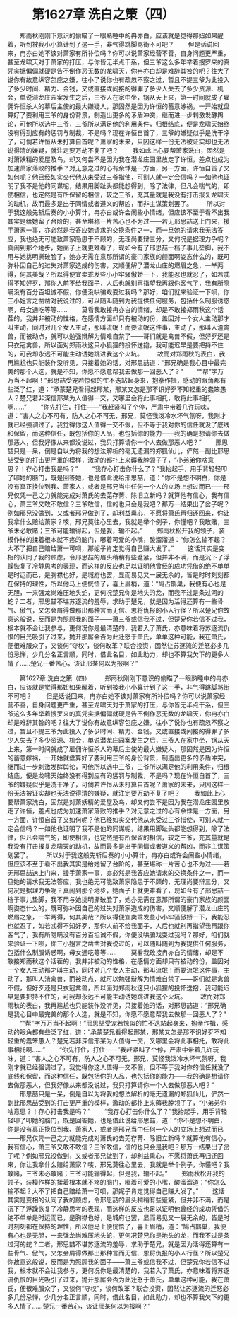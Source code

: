 # 　　第1627章 洗白之策（四）
　　郑雨秋刚刚下意识的偷瞄了一眼熟睡中的冉亦白，应该就是觉得那妞如果醒着，听到被我小小算计到了这一手，非气得跳脚骂街不可吧？
　　但是话说回来，冉亦白她不该对萧家有所补偿吗？你可以说萧家经营不善，自身问题更严重，甚至龙啸天对于萧家的打压，与你皆无半点干系，但三爷这么多年举着搜罗来的真凭实据偏偏就硬是告不倒作恶无数的龙啸天，你冉亦白却是难辞其咎的吧？往大了说你有故意纵容包庇之嫌，往小了说你也有疏忽不察之过，暂且不提三爷为此投入了多少时间、精力、金钱，又或直接或间接的得罪了多少人失去了多少资源、机会，单说潜龙庄园案发生之后，三爷人在家中坐，锅从天上来，第一时间就成了雇佣许恒杀人的幕后主使的最大嫌疑人，那固然是因为许恒的蓄意嫁祸，一开始就盘算好了要利用三爷的身份背景，制造出更多的矛盾冲突，继而进一步刺激发酵舆论，可他所以选中三爷，三爷所以满足他的利用条件，归根结底，便是龙啸天始终没有得到应有的惩罚与制裁，不是吗？现在许恒自首了，三爷的嫌疑似乎是洗干净了，可倘若许恒从未打算自首呢？萧家的未来，只因这样一份无法被证实却也无法说得清的嫌疑，就注定要万劫不复了吧？
　　我如此上心要帮萧家洗白，固然是对萧妖精的爱屋及乌，却又何尝不是因为我在潜龙庄园里放走了许恒，差点也成为加速萧家落败的推手？对无意之过的心有余悸是一方面，另一方面，许恒自首了又如何呢？他已经如实交代他从未受过三爷指使，可别人就一定会信吗？一如他也证明了我不是他的同谋呢，结果用脚趾头都能想得到，除了法律，但凡会喘气的，即使相信，也定然是有所保留的相信，较之三爷，充其量就是我没有打击报复龙啸天的动机，故而最多是出于同情或者道义的帮凶，而非主谋策划罢了。
　　所以对于我这般先斩后奏的小小算计，冉亦白或许会闹些小情绪，但应该不至于看不出我其实是给她留了台阶的，甚至堪称一片苦心也不为过——若无邢思喆送上门来，援手萧家一事，亦必然是我答应她请求的交换条件之一，而一旦她的请求我无法答应，我也绝无可能致萧家隐患于不顾的，无理尚要辩三分，又何况是据理力争呢？真闹到那个地步，她面子上就更难看了，现如今有了邢思喆一档子事儿垫脚，我不用与她挑明撕破脸了，她亦无需在意那所谓的豪门家族的颜面啊姿态什么的，既可弥补因自己的过失对萧家造成的伤害，又顺便解了潜龙山庄的燃眉之急，一举两得，何其美哉？所以得便宜卖乖发些小小牢骚傲娇一下，我能忍也就忍了，如若忒得不知好歹，那你人前不给我面子，人后也就别再指望我再跟你客气了，我有所隐瞒没有百分百坦诚不假，你便没哄骗戏耍过我吗？那好，咱们就来验证一下呗，你三小姐言之凿凿对我说过的，可以随叫随到为我提供任何服务，包括什么制服诱惑啊，母女通吃等等……
　　莫看我敢接冉亦白的情绪，却是不敢接郑雨秋这个话茬的，我并非被动的性格，在感情方面却只有被动的份，盖因对一个女人主动那才叫主动，同时对几个女人主动，那叫流氓！而耍流氓这件事，主动了，那叫人渣禽兽，而被动点，就可以勉强辩解为情难自禁了——哥们就是禽兽不假，但好歹还是只衣冠禽兽，所以面对郑雨秋这只小狐狸的投怀送抱，我可能迟早是要把持不住的，可我却永远不可能主动诱她跳进我这个火坑。
　　故而对郑雨秋的表白，我再尴尬也只能装作没听见，只接着她的话，对邢思喆道：“邢兄确是我心目中最完美的那个人选，就是不知，你愿不愿意帮我去做那一回恶人了？”
　　““帮”字万万当不起啊！”邢思喆受宠若惊似的忙不迭站起身来，抱拳作揖，感动的眼角都有些泛了红，道：“承蒙楚兄看得起邢某，邢某又怎是那不识好歹不知轻重的蠢笨愚人？楚兄若非深信邢某为人值得一交，又哪里会将此事相托，敢将此事相托啊……”
　　“你先打住，打住——”我赶紧叫了个停，严肃中带着几许玩味，道：“害人之心不可有，防人之心不可无，邢兄，莫怪我泼冷水坏气氛呀，我刚才就已经强调过了，我觉得你这人值得一交不假，但不等于我对你的信任就没了底线和保留，而这种信任，既包括你的人品，也包括你的能力——我的确是想请你去做那恶人，但我好像从来都没说过，我只打算请你一个人去做那恶人吧？”
　　邢思喆只是一呆，倒是自以为将我的想法解析的毫无遗漏的郑狐仙儿，俨然一副比邢思喆受到的打击更严重的模样，激动的都扑上来薅我脖领子了，“小弟弟你啥意思？！存心打击我是吗？”
　　“我存心打击你什么了？”我抬起手，用手背轻轻叩了叩她的脑门，既是回答她，也是借此说给邢思喆，道：“你不是想不明白，你是没有真正换位到我、萧家人，或者是邢兄当中任何一个人的立场上想过而已——邢兄仅凭一己之力就能完成对萧氏的去芜存菁、除旧立新吗？就算他有信心，我有信心，萧三爷又敢不敢信？三爷敢信，信的也只会是我吧？那万一结果出了岔子呢？例如邢兄没做到，又或者邢兄做到了，却利益熏心，不愿将萧氏再归还回来，你让我拿什么赔给萧家？咳，邢兄莫往心里去，我就是举个例子，你懂吧？我敢赌，三爷未必敢赌；三爷可能输得起，但是我，输不起。”
　　郑雨秋松开我的领子，装模作样的揉着根本就不疼的脑门，嘟着可爱的小嘴，酸溜溜道：“你怎么输不起？大不了把自己赔给萧一可呗，那妮子肯定觉得自己赚大发了。”
　　这话其实是变相的认同了我的顾虑，令邢思喆的眉头稍稍有些蹙紧，但并非不满，而是沉下了浮躁恢复了冷静思考的表现，而这样的反应也足以证明他曾经的成功凭借的绝不单单是时运而已，是胸襟也好，是城府也罢，显而易见又一展无余的，皆是时时刻刻都在保持的理性，所以他马上便恍悟了，喜上眉梢，道：“鸠占鹊巢，我便有心也是无胆，一来强龙尚难压地头蛇，更何况楚兄你是地头的龙，而我不过是条过河的蛇？二者，邢思喆不堪苏逐流的羞辱，求助于楚兄，就是因为活得还算有一些骨气、傲气，又怎会屑得做那出那种言而无信、恩将仇报的小人行径？所以楚兄你故意这般说，反而是为照顾我的面子——萧三爷或信我不过，但楚兄你若信不过我，根本就不会让我参与，更何况你是最清楚的，我若入了萧氏，亦意味着将苏逐流仇恨的目光吸引了过来，抛开那厮会否为此迁怒于萧氏，单单这种可能，我在萧氏，便很难服众了，又谈何“夺权”，谈何改革？联合投资，固然让苏逐流的迁怒必多几份忌惮，少几分名正言顺，同时，借此名目，如此助力，却也不算我欠下的更多人情了……楚兄一番苦心，该让邢某何以为报啊？”

　　第1627章 洗白之策（四）
　　郑雨秋刚刚下意识的偷瞄了一眼熟睡中的冉亦白，应该就是觉得那妞如果醒着，听到被我小小算计到了这一手，非气得跳脚骂街不可吧？
　　但是话说回来，冉亦白她不该对萧家有所补偿吗？你可以说萧家经营不善，自身问题更严重，甚至龙啸天对于萧家的打压，与你皆无半点干系，但三爷这么多年举着搜罗来的真凭实据偏偏就硬是告不倒作恶无数的龙啸天，你冉亦白却是难辞其咎的吧？往大了说你有故意纵容包庇之嫌，往小了说你也有疏忽不察之过，暂且不提三爷为此投入了多少时间、精力、金钱，又或直接或间接的得罪了多少人失去了多少资源、机会，单说潜龙庄园案发生之后，三爷人在家中坐，锅从天上来，第一时间就成了雇佣许恒杀人的幕后主使的最大嫌疑人，那固然是因为许恒的蓄意嫁祸，一开始就盘算好了要利用三爷的身份背景，制造出更多的矛盾冲突，继而进一步刺激发酵舆论，可他所以选中三爷，三爷所以满足他的利用条件，归根结底，便是龙啸天始终没有得到应有的惩罚与制裁，不是吗？现在许恒自首了，三爷的嫌疑似乎是洗干净了，可倘若许恒从未打算自首呢？萧家的未来，只因这样一份无法被证实却也无法说得清的嫌疑，就注定要万劫不复了吧？
　　我如此上心要帮萧家洗白，固然是对萧妖精的爱屋及乌，却又何尝不是因为我在潜龙庄园里放走了许恒，差点也成为加速萧家落败的推手？对无意之过的心有余悸是一方面，另一方面，许恒自首了又如何呢？他已经如实交代他从未受过三爷指使，可别人就一定会信吗？一如他也证明了我不是他的同谋呢，结果用脚趾头都能想得到，除了法律，但凡会喘气的，即使相信，也定然是有所保留的相信，较之三爷，充其量就是我没有打击报复龙啸天的动机，故而最多是出于同情或者道义的帮凶，而非主谋策划罢了。
　　所以对于我这般先斩后奏的小小算计，冉亦白或许会闹些小情绪，但应该不至于看不出我其实是给她留了台阶的，甚至堪称一片苦心也不为过——若无邢思喆送上门来，援手萧家一事，亦必然是我答应她请求的交换条件之一，而一旦她的请求我无法答应，我也绝无可能致萧家隐患于不顾的，无理尚要辩三分，又何况是据理力争呢？真闹到那个地步，她面子上就更难看了，现如今有了邢思喆一档子事儿垫脚，我不用与她挑明撕破脸了，她亦无需在意那所谓的豪门家族的颜面啊姿态什么的，既可弥补因自己的过失对萧家造成的伤害，又顺便解了潜龙山庄的燃眉之急，一举两得，何其美哉？所以得便宜卖乖发些小小牢骚傲娇一下，我能忍也就忍了，如若忒得不知好歹，那你人前不给我面子，人后也就别再指望我再跟你客气了，我有所隐瞒没有百分百坦诚不假，你便没哄骗戏耍过我吗？那好，咱们就来验证一下呗，你三小姐言之凿凿对我说过的，可以随叫随到为我提供任何服务，包括什么制服诱惑啊，母女通吃等等……
　　莫看我敢接冉亦白的情绪，却是不敢接郑雨秋这个话茬的，我并非被动的性格，在感情方面却只有被动的份，盖因对一个女人主动那才叫主动，同时对几个女人主动，那叫流氓！而耍流氓这件事，主动了，那叫人渣禽兽，而被动点，就可以勉强辩解为情难自禁了——哥们就是禽兽不假，但好歹还是只衣冠禽兽，所以面对郑雨秋这只小狐狸的投怀送抱，我可能迟早是要把持不住的，可我却永远不可能主动诱她跳进我这个火坑。
　　故而对郑雨秋的表白，我再尴尬也只能装作没听见，只接着她的话，对邢思喆道：“邢兄确是我心目中最完美的那个人选，就是不知，你愿不愿意帮我去做那一回恶人了？”
　　““帮”字万万当不起啊！”邢思喆受宠若惊似的忙不迭站起身来，抱拳作揖，感动的眼角都有些泛了红，道：“承蒙楚兄看得起邢某，邢某又怎是那不识好歹不知轻重的蠢笨愚人？楚兄若非深信邢某为人值得一交，又哪里会将此事相托，敢将此事相托啊……”
　　“你先打住，打住——”我赶紧叫了个停，严肃中带着几许玩味，道：“害人之心不可有，防人之心不可无，邢兄，莫怪我泼冷水坏气氛呀，我刚才就已经强调过了，我觉得你这人值得一交不假，但不等于我对你的信任就没了底线和保留，而这种信任，既包括你的人品，也包括你的能力——我的确是想请你去做那恶人，但我好像从来都没说过，我只打算请你一个人去做那恶人吧？”
　　邢思喆只是一呆，倒是自以为将我的想法解析的毫无遗漏的郑狐仙儿，俨然一副比邢思喆受到的打击更严重的模样，激动的都扑上来薅我脖领子了，“小弟弟你啥意思？！存心打击我是吗？”
　　“我存心打击你什么了？”我抬起手，用手背轻轻叩了叩她的脑门，既是回答她，也是借此说给邢思喆，道：“你不是想不明白，你是没有真正换位到我、萧家人，或者是邢兄当中任何一个人的立场上想过而已——邢兄仅凭一己之力就能完成对萧氏的去芜存菁、除旧立新吗？就算他有信心，我有信心，萧三爷又敢不敢信？三爷敢信，信的也只会是我吧？那万一结果出了岔子呢？例如邢兄没做到，又或者邢兄做到了，却利益熏心，不愿将萧氏再归还回来，你让我拿什么赔给萧家？咳，邢兄莫往心里去，我就是举个例子，你懂吧？我敢赌，三爷未必敢赌；三爷可能输得起，但是我，输不起。”
　　郑雨秋松开我的领子，装模作样的揉着根本就不疼的脑门，嘟着可爱的小嘴，酸溜溜道：“你怎么输不起？大不了把自己赔给萧一可呗，那妮子肯定觉得自己赚大发了。”
　　这话其实是变相的认同了我的顾虑，令邢思喆的眉头稍稍有些蹙紧，但并非不满，而是沉下了浮躁恢复了冷静思考的表现，而这样的反应也足以证明他曾经的成功凭借的绝不单单是时运而已，是胸襟也好，是城府也罢，显而易见又一展无余的，皆是时时刻刻都在保持的理性，所以他马上便恍悟了，喜上眉梢，道：“鸠占鹊巢，我便有心也是无胆，一来强龙尚难压地头蛇，更何况楚兄你是地头的龙，而我不过是条过河的蛇？二者，邢思喆不堪苏逐流的羞辱，求助于楚兄，就是因为活得还算有一些骨气、傲气，又怎会屑得做那出那种言而无信、恩将仇报的小人行径？所以楚兄你故意这般说，反而是为照顾我的面子——萧三爷或信我不过，但楚兄你若信不过我，根本就不会让我参与，更何况你是最清楚的，我若入了萧氏，亦意味着将苏逐流仇恨的目光吸引了过来，抛开那厮会否为此迁怒于萧氏，单单这种可能，我在萧氏，便很难服众了，又谈何“夺权”，谈何改革？联合投资，固然让苏逐流的迁怒必多几份忌惮，少几分名正言顺，同时，借此名目，如此助力，却也不算我欠下的更多人情了……楚兄一番苦心，该让邢某何以为报啊？”
